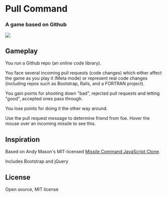 # Pull Command

### A game based on Github

<img src="http://i.imgur.com/HBthT.png"/>

## Gameplay

<p>You run a Github repo (an online code library).</p>
<p>You face several incoming pull requests (code changes) which either affect the game as you play it (Meta mode) or represent real code changes (including repos such as Bootstrap, Rails, and a FORTRAN project).</p>
<p>You gain points for shooting down "bad", rejected pull requests and letting "good", accepted ones pass through.</p>
<p>You lose points for doing it the other way around.</p>
<p>Use the pull request message to determine friend from foe. Hover the mouse over an incoming missile to see this.</p>

## Inspiration

<p>Based on Andy Mason's MIT-licensed <a href="https://github.com/andymason/Missile-Command-JavaScript-Clone" target="_blank">Missile Command JavaScript Clone</a>.</p>
<p>Includes Bootstrap and jQuery</p>

## License

Open source, MIT license